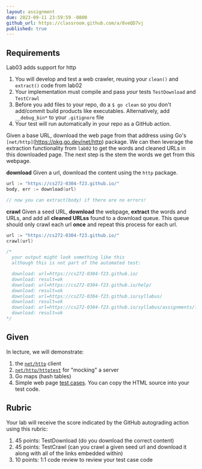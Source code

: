 ```yaml
---
layout: assignment
due: 2023-09-11 23:59:59 -0800
github_url: https://classroom.github.com/a/8veQD7vj
published: true
---
```


## Requirements
Lab03 adds support for http

1. You will develop and test a web crawler, reusing your `clean()` and `extract()` code from lab02
1. Your implementation must compile and pass *your* tests `TestDownload` and `TestCrawl`
1. Before you add files to your repo, do a `$ go clean` so you don't add/commit build products like executables. Alternatively, add `__debug_bin*` to your `.gitignore` file
1. Your test will run automatically in your repo as a GitHub action.

Given a base URL, download the web page from that address using Go's `[net/http]`(https://pkg.go.dev/net/http) package. We can then leverage the 
extraction functionality from `lab02` to get the words and cleaned URLs in this downloaded page. The next 
step is the stem the words we get from this webpage.

**download** Given a url, download the content using the `http` package.
```go
url := "https://cs272-0304-f23.github.io/"
body, err := download(url)

// now you can extract(body) if there are no errors!
```

**crawl** Given a seed URL, **download** the webpage, **extract** the words and URLs, and add all **cleaned URLss** 
found to a download queue. This queue should only crawl each url **once** and repeat this process for each url.
```go
url := "https://cs272-0304-f23.github.io/"
crawl(url)

/*
  your output might look something like this
  although this is not part of the automated test:

  download: url=https://cs272-0304-f23.github.io/
  download: result=ok
  download: url=https://cs272-0304-f23.github.io/help/
  download: result=ok
  download: url=https://cs272-0304-f23.github.io/syllabus/
  download: result=ok
  download: url=https://cs272-0304-f23.github.io/syllabus/assignments/lab01.html
  download: result=ok
*/
```
## Given

In lecture, we will demonstrate:
1. the [`net/http`](https://pkg.go.dev/net/http) client
1. [`net/http/httptest`](https://pkg.go.dev/net/http/httptest) for "mocking" a server
1. Go maps (hash tables)
1. Simple web page [test cases](https://cs272-0304-f23.github.io/tests/lab03/). You can copy the HTML source into your test code.

## Rubric
Your lab will receive the score indicated by the GitHub autograding action using this rubric:
1. 45 points: TestDownload (do you download the correct content)
1. 45 points: TestCrawl (can you crawl a given seed url and download it along with all of the links embedded within)
1. 10 points: 1:1 code review to review your test case code
